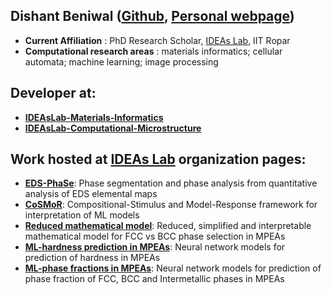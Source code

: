 ## Dishant Beniwal ([Github](https://github.com/d-beniwal), [Personal webpage](https://sites.google.com/view/dishant-beniwal/))
- **Current Affiliation** : PhD Research Scholar, [IDEAs Lab](https://ideaslab.iitrpr.ac.in/), IIT Ropar
- **Computational research areas** : materials informatics; cellular automata; machine learning; image processing

## Developer at:
- **[IDEAsLab-Materials-Informatics](https://github.com/IDEAsLab-Materials-Informatics)**
- **[IDEAsLab-Computational-Microstructure](https://github.com/IDEAsLab-Computational-Microstructure)**

## Work hosted at [IDEAs Lab](https://ideaslab.iitrpr.ac.in/) organization pages:
- **[EDS-PhaSe](https://github.com/IDEAsLab-Computational-Microstructure/EDS-PhaSe)**: Phase segmentation and phase analysis from quantitative analysis of EDS elemental maps
- **[CoSMoR](https://github.com/IDEAsLab-Materials-Informatics/CoSMoR)**: Compositional-Stimulus and Model-Response framework for interpretation of ML models
- **[Reduced mathematical model](https://github.com/IDEAsLab-Materials-Informatics/reduced-math-model-FCCvsBCC-HEAs)**: Reduced, simplified and interpretable mathematical model for FCC vs BCC phase selection in MPEAs
- **[ML-hardness prediction in MPEAs](https://github.com/IDEAsLab-Materials-Informatics/ML-hardness-MPEAs)**: Neural network models for prediction of hardness in MPEAs
- **[ML-phase fractions in MPEAs](https://github.com/IDEAsLab-Materials-Informatics/ML-phase-fraction-MPEAs)**: Neural network models for prediction of phase fraction of FCC, BCC and Intermetallic phases in MPEAs
